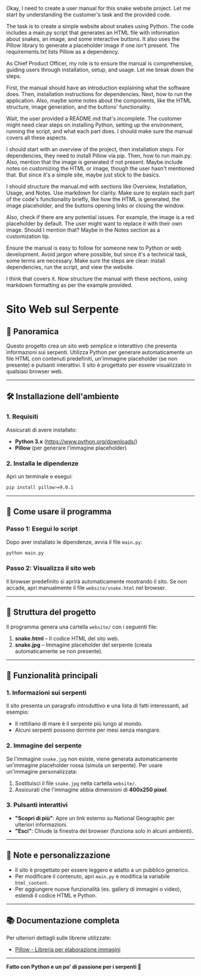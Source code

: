 <think>
Okay, I need to create a user manual for this snake website project. Let me start by understanding the customer's task and the provided code.

The task is to create a simple website about snakes using Python. The code includes a main.py script that generates an HTML file with information about snakes, an image, and some interactive buttons. It also uses the Pillow library to generate a placeholder image if one isn't present. The requirements.txt lists Pillow as a dependency.

As Chief Product Officer, my role is to ensure the manual is comprehensive, guiding users through installation, setup, and usage. Let me break down the steps.

First, the manual should have an introduction explaining what the software does. Then, installation instructions for dependencies. Next, how to run the application. Also, maybe some notes about the components, like the HTML structure, image generation, and the buttons' functionality.

Wait, the user provided a README.md that's incomplete. The customer might need clear steps on installing Python, setting up the environment, running the script, and what each part does. I should make sure the manual covers all these aspects.

I should start with an overview of the project, then installation steps. For dependencies, they need to install Pillow via pip. Then, how to run main.py. Also, mention that the image is generated if not present. Maybe include notes on customizing the HTML or image, though the user hasn't mentioned that. But since it's a simple site, maybe just stick to the basics.

I should structure the manual.md with sections like Overview, Installation, Usage, and Notes. Use markdown for clarity. Make sure to explain each part of the code's functionality briefly, like how the HTML is generated, the image placeholder, and the buttons opening links or closing the window.

Also, check if there are any potential issues. For example, the image is a red placeholder by default. The user might want to replace it with their own image. Should I mention that? Maybe in the Notes section as a customization tip.

Ensure the manual is easy to follow for someone new to Python or web development. Avoid jargon where possible, but since it's a technical task, some terms are necessary. Make sure the steps are clear: install dependencies, run the script, and view the website.

I think that covers it. Now structure the manual with these sections, using markdown formatting as per the example provided.
</think>

# Sito Web sul Serpente  

## 📌 Panoramica  
Questo progetto crea un sito web semplice e interattivo che presenta informazioni sui serpenti. Utilizza Python per generare automaticamente un file HTML con contenuti predefiniti, un'immagine placeholder (se non presente) e pulsanti interattivi. Il sito è progettato per essere visualizzato in qualsiasi browser web.  

---

## 🛠️ Installazione dell'ambiente  

### 1. Requisiti  
Assicurati di avere installato:  
- **Python 3.x** (https://www.python.org/downloads/)  
- **Pillow** (per generare l'immagine placeholder)  

### 2. Installa le dipendenze  
Apri un terminale e esegui:  
```bash
pip install pillow>=9.0.1
```

---

## 🚀 Come usare il programma  

### Passo 1: Esegui lo script  
Dopo aver installato le dipendenze, avvia il file `main.py`:  
```bash
python main.py
```  

### Passo 2: Visualizza il sito web  
Il browser predefinito si aprirà automaticamente mostrando il sito. Se non accade, apri manualmente il file `website/snake.html` nel browser.  

---

## 📁 Struttura del progetto  
Il programma genera una cartella `website/` con i seguenti file:  
1. **snake.html** – Il codice HTML del sito web.  
2. **snake.jpg** – Immagine placeholder del serpente (creata automaticamente se non presente).  

---

## 🧠 Funzionalità principali  

### 1. Informazioni sui serpenti  
Il sito presenta un paragrafo introduttivo e una lista di fatti interessanti, ad esempio:  
- Il rettiliano di mare è il serpente più lungo al mondo.  
- Alcuni serpenti possono dormire per mesi senza mangiare.  

### 2. Immagine del serpente  
Se l'immagine `snake.jpg` non esiste, viene generata automaticamente un'immagine placeholder rossa (simula un serpente). Per usare un'immagine personalizzata:  
1. Sostituisci il file `snake.jpg` nella cartella `website/`.  
2. Assicurati che l'immagine abbia dimensioni di **400x250 pixel**.  

### 3. Pulsanti interattivi  
- **"Scopri di più"**: Apre un link esterno su National Geographic per ulteriori informazioni.  
- **"Esci"**: Chiude la finestra del browser (funziona solo in alcuni ambienti).  

---

## 📝 Note e personalizzazione  
- Il sito è progettato per essere leggero e adatto a un pubblico generico.  
- Per modificare il contenuto, apri `main.py` e modifica la variabile `html_content`.  
- Per aggiungere nuove funzionalità (es. gallery di immagini o video), estendi il codice HTML e Python.  

---

## 📚 Documentazione completa  
Per ulteriori dettagli sulle librerie utilizzate:  
- [Pillow - Libreria per elaborazione immagini](https://pillow.readthedocs.io/)  

--- 

**Fatto con Python e un po' di passione per i serpenti 🐍**
